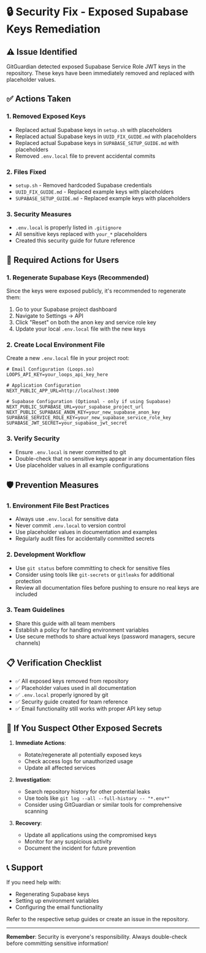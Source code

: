 # 🔒 Security Fix - Exposed Supabase Keys Remediation

## ⚠️ Issue Identified
GitGuardian detected exposed Supabase Service Role JWT keys in the repository. These keys have been immediately removed and replaced with placeholder values.

## ✅ Actions Taken

### 1. **Removed Exposed Keys**
- Replaced actual Supabase keys in `setup.sh` with placeholders
- Replaced actual Supabase keys in `UUID_FIX_GUIDE.md` with placeholders  
- Replaced actual Supabase keys in `SUPABASE_SETUP_GUIDE.md` with placeholders
- Removed `.env.local` file to prevent accidental commits

### 2. **Files Fixed**
- `setup.sh` - Removed hardcoded Supabase credentials
- `UUID_FIX_GUIDE.md` - Replaced example keys with placeholders
- `SUPABASE_SETUP_GUIDE.md` - Replaced example keys with placeholders

### 3. **Security Measures**
- `.env.local` is properly listed in `.gitignore`
- All sensitive keys replaced with `your_*` placeholders
- Created this security guide for future reference

## 🔧 Required Actions for Users

### 1. **Regenerate Supabase Keys** (Recommended)
Since the keys were exposed publicly, it's recommended to regenerate them:

1. Go to your Supabase project dashboard
2. Navigate to Settings → API
3. Click "Reset" on both the anon key and service role key
4. Update your local `.env.local` file with the new keys

### 2. **Create Local Environment File**
Create a new `.env.local` file in your project root:

```env
# Email Configuration (Loops.so)
LOOPS_API_KEY=your_loops_api_key_here

# Application Configuration  
NEXT_PUBLIC_APP_URL=http://localhost:3000

# Supabase Configuration (Optional - only if using Supabase)
NEXT_PUBLIC_SUPABASE_URL=your_supabase_project_url
NEXT_PUBLIC_SUPABASE_ANON_KEY=your_new_supabase_anon_key
SUPABASE_SERVICE_ROLE_KEY=your_new_supabase_service_role_key
SUPABASE_JWT_SECRET=your_supabase_jwt_secret
```

### 3. **Verify Security**
- Ensure `.env.local` is never committed to git
- Double-check that no sensitive keys appear in any documentation files
- Use placeholder values in all example configurations

## 🛡️ Prevention Measures

### 1. **Environment File Best Practices**
- Always use `.env.local` for sensitive data
- Never commit `.env.local` to version control
- Use placeholder values in documentation and examples
- Regularly audit files for accidentally committed secrets

### 2. **Development Workflow**
- Use `git status` before committing to check for sensitive files
- Consider using tools like `git-secrets` or `gitleaks` for additional protection
- Review all documentation files before pushing to ensure no real keys are included

### 3. **Team Guidelines**
- Share this guide with all team members
- Establish a policy for handling environment variables
- Use secure methods to share actual keys (password managers, secure channels)

## 📋 Verification Checklist

- ✅ All exposed keys removed from repository
- ✅ Placeholder values used in all documentation
- ✅ `.env.local` properly ignored by git
- ✅ Security guide created for team reference
- ✅ Email functionality still works with proper API key setup

## 🚨 If You Suspect Other Exposed Secrets

1. **Immediate Actions**:
   - Rotate/regenerate all potentially exposed keys
   - Check access logs for unauthorized usage
   - Update all affected services

2. **Investigation**:
   - Search repository history for other potential leaks
   - Use tools like `git log --all --full-history -- "*.env*"`
   - Consider using GitGuardian or similar tools for comprehensive scanning

3. **Recovery**:
   - Update all applications using the compromised keys
   - Monitor for any suspicious activity
   - Document the incident for future prevention

## 📞 Support

If you need help with:
- Regenerating Supabase keys
- Setting up environment variables
- Configuring the email functionality

Refer to the respective setup guides or create an issue in the repository.

---

**Remember**: Security is everyone's responsibility. Always double-check before committing sensitive information!